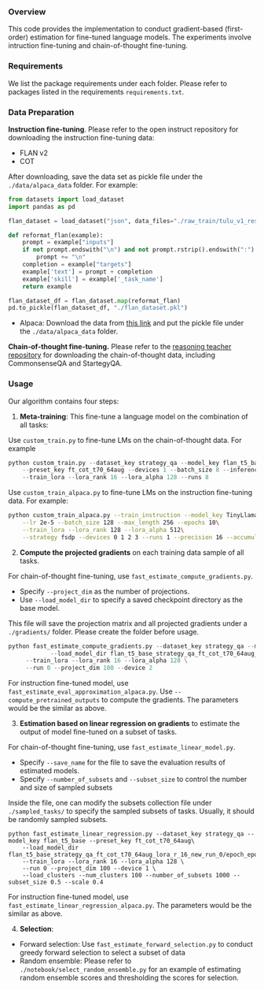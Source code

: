 ### Overview

This code provides the implementation to conduct gradient-based (first-order) estimation for fine-tuned language models. The experiments involve intruction fine-tuning and chain-of-thought fine-tuning. 

### Requirements

We list the package requirements under each folder. Please refer to packages listed in the requirements `requirements.txt`. 

### Data Preparation

**Instruction fine-tuning**. Please refer to the open instruct repository for downloading the instruction fine-tuning data:

- FLAN v2
- COT

After downloading, save the data set as pickle file under the `./data/alpaca_data` folder.  For example: 

```python
from datasets import load_dataset
import pandas as pd

flan_dataset = load_dataset("json", data_files="./raw_train/tulu_v1_resampled_flan_100k.jsonl")["train"]

def reformat_flan(example):
    prompt = example["inputs"]
    if not prompt.endswith("\n") and not prompt.rstrip().endswith(":"):
        prompt += "\n"
    completion = example["targets"]
    example['text'] = prompt + completion
    example['skill'] = example['_task_name']
    return example

flan_dataset_df = flan_dataset.map(reformat_flan)
pd.to_pickle(flan_dataset_df, "./flan_dataset.pkl")
```

- Alpaca: Download the data from [this link](https://github.com/HazyResearch/skill-it/blob/main/aux_data/alpaca_final.pkl) and put the pickle file under the `./data/alpaca_data` folder.  

**Chain-of-thought fine-tuning.** Please refer to the [reasoning teacher repository](https://github.com/itsnamgyu/reasoning-teacher) for downloading the chain-of-thought data, including CommonsenseQA and StartegyQA. 

### Usage

Our algorithm contains four steps:

1. **Meta-training**: This fine-tune a language model on the combination of all tasks:

Use `custom_train.py` to fine-tune LMs on the chain-of-thought data. For example

```python
python custom_train.py --dataset_key strategy_qa --model_key flan_t5_base --train_key ft_cot \
    --preset_key ft_cot_t70_64aug --devices 1 --batch_size 8 --inference_batch_size 32 \
    --train_lora --lora_rank 16 --lora_alpha 128 --runs 8
```


Use `custom_train_alpaca.py` to fine-tune LMs on the instruction fine-tuning data. For example:

```bash
python custom_train_alpaca.py --train_instruction --model_key TinyLlama/TinyLlama-1.1B-intermediate-step-1431k-3T\
    --lr 2e-5 --batch_size 128 --max_length 256 --epochs 10\
    --train_lora --lora_rank 128 --lora_alpha 512\
    --strategy fsdp --devices 0 1 2 3 --runs 1 --precision 16 --accumulate 1
```

2. **Compute the projected gradients** on each training data sample of all tasks. 

For chain-of-thought fine-tuning, use `fast_estimate_compute_gradients.py`. 

- Specify `--project_dim` as the number of projections. 
- Use `--load_model_dir` to specify a saved checkpoint directory as the base model. 

This file will save the projection matrix and all projected gradients under a `./gradients/` folder. Please create the folder before usage. 

```python
python fast_estimate_compute_gradients.py --dataset_key strategy_qa --model_key flan_t5_base --preset_key ft_cot_t70_64aug\
			--load_model_dir flan_t5_base_strategy_qa_ft_cot_t70_64aug_lora_r_16_new_run_0/epoch_epoch=17\
     --train_lora --lora_rank 16 --lora_alpha 128 \
     --run 0 --project_dim 100 --device 2 
```

For instruction fine-tuned model, use `fast_estimate_eval_approximation_alpaca.py`. Use `--compute_pretrained_outputs` to compute the gradients. The parameters would be the similar as above. 

3. **Estimation based on linear regression on gradients** to estimate the output of model fine-tuned on a subset of tasks. 

For chain-of-thought fine-tuning, use `fast_estimate_linear_model.py`. 

- Specify `--save_name` for the file to save the evaluation results of estimated models. 
- Specify `--number_of_subsets` and `--subset_size` to control the number and size of sampled subsets

Inside the file, one can modify the subsets collection file under `./sampled_tasks/` to specify the sampled subsets of tasks. Usually, it should be randomly sampled subsets. 

```
python fast_estimate_linear_regression.py --dataset_key strategy_qa --model_key flan_t5_base --preset_key ft_cot_t70_64aug\
    --load_model_dir flan_t5_base_strategy_qa_ft_cot_t70_64aug_lora_r_16_new_run_0/epoch_epoch=17\
    --train_lora --lora_rank 16 --lora_alpha 128 \
    --run 0 --project_dim 100 --device 1 \
    --load_clusters --num_clusters 100 --number_of_subsets 1000 --subset_size 0.5 --scale 0.4
```

For instruction fine-tuned model, use `fast_estimate_linear_regression_alpaca.py`.  The parameters would be the similar as above. 

4. **Selection**: 

- Forward selection: Use `fast_estimate_forward_selection.py` to conduct greedy forward selection to select a subset of data
- Random ensemble: Please refer to `./notebook/select_random_ensemble.py` for an example of estimating random ensemble scores and thresholding the scores for selection. 

